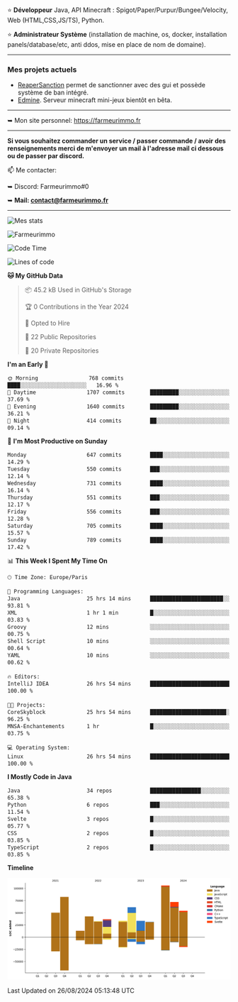 ⭐ **Développeur** Java, API Minecraft : Spigot/Paper/Purpur/Bungee/Velocity, Web (HTML,CSS,JS/TS), Python.

⭐ **Administrateur Système** (installation de machine, os, docker, installation panels/database/etc, anti ddos, mise en place de nom de domaine).

---

### Mes projets actuels
- [ReaperSanction](https://www.spigotmc.org/resources/reapersanction.89580/) permet de sanctionner avec des gui et possède système de ban intégré.
- [Edmine](https://edmine.net). Serveur minecraft mini-jeux bientôt en bêta.

---

➥ Mon site personnel: https://farmeurimmo.fr

---

**Si vous souhaitez commander un service / passer commande / avoir des renseignements merci de m'envoyer un mail à l'adresse mail ci dessous ou de passer par discord.**

📫 Me contacter:
 
   ➥ Discord: Farmeurimmo#0
   
   ➥ **Mail: contact@farmeurimmo.fr**

---

![Mes stats](https://github-readme-stats.farmeurimmo.fr/api?username=Farmeurimmo&count_private=true&show_icons=true&theme=radical)

<img src="https://komarev.com/ghpvc/?username=Farmeurimmo" alt="Farmeurimmo" />

<!--START_SECTION:waka-->
![Code Time](http://img.shields.io/badge/Code%20Time-1%2C511%20hrs%2028%20mins-blue)

![Lines of code](https://img.shields.io/badge/From%20Hello%20World%20I%27ve%20Written-648.2%20thousand%20lines%20of%20code-blue)

**🐱 My GitHub Data** 

> 📦 45.2 kB Used in GitHub's Storage 
 > 
> 🏆 0 Contributions in the Year 2024
 > 
> 💼 Opted to Hire
 > 
> 📜 22 Public Repositories 
 > 
> 🔑 20 Private Repositories 
 > 
**I'm an Early 🐤** 

```text
🌞 Morning                768 commits         ████░░░░░░░░░░░░░░░░░░░░░   16.96 % 
🌆 Daytime                1707 commits        █████████░░░░░░░░░░░░░░░░   37.69 % 
🌃 Evening                1640 commits        █████████░░░░░░░░░░░░░░░░   36.21 % 
🌙 Night                  414 commits         ██░░░░░░░░░░░░░░░░░░░░░░░   09.14 % 
```
📅 **I'm Most Productive on Sunday** 

```text
Monday                   647 commits         ████░░░░░░░░░░░░░░░░░░░░░   14.29 % 
Tuesday                  550 commits         ███░░░░░░░░░░░░░░░░░░░░░░   12.14 % 
Wednesday                731 commits         ████░░░░░░░░░░░░░░░░░░░░░   16.14 % 
Thursday                 551 commits         ███░░░░░░░░░░░░░░░░░░░░░░   12.17 % 
Friday                   556 commits         ███░░░░░░░░░░░░░░░░░░░░░░   12.28 % 
Saturday                 705 commits         ████░░░░░░░░░░░░░░░░░░░░░   15.57 % 
Sunday                   789 commits         ████░░░░░░░░░░░░░░░░░░░░░   17.42 % 
```


📊 **This Week I Spent My Time On** 

```text
🕑︎ Time Zone: Europe/Paris

💬 Programming Languages: 
Java                     25 hrs 14 mins      ███████████████████████░░   93.81 % 
XML                      1 hr 1 min          █░░░░░░░░░░░░░░░░░░░░░░░░   03.83 % 
Groovy                   12 mins             ░░░░░░░░░░░░░░░░░░░░░░░░░   00.75 % 
Shell Script             10 mins             ░░░░░░░░░░░░░░░░░░░░░░░░░   00.64 % 
YAML                     10 mins             ░░░░░░░░░░░░░░░░░░░░░░░░░   00.62 % 

🔥 Editors: 
IntelliJ IDEA            26 hrs 54 mins      █████████████████████████   100.00 % 

🐱‍💻 Projects: 
CoreSkyblock             25 hrs 54 mins      ████████████████████████░   96.25 % 
MNSA-Enchantements       1 hr                █░░░░░░░░░░░░░░░░░░░░░░░░   03.75 % 

💻 Operating System: 
Linux                    26 hrs 54 mins      █████████████████████████   100.00 % 
```

**I Mostly Code in Java** 

```text
Java                     34 repos            ████████████████░░░░░░░░░   65.38 % 
Python                   6 repos             ███░░░░░░░░░░░░░░░░░░░░░░   11.54 % 
Svelte                   3 repos             █░░░░░░░░░░░░░░░░░░░░░░░░   05.77 % 
CSS                      2 repos             █░░░░░░░░░░░░░░░░░░░░░░░░   03.85 % 
TypeScript               2 repos             █░░░░░░░░░░░░░░░░░░░░░░░░   03.85 % 
```



**Timeline**

![Lines of Code chart](https://raw.githubusercontent.com/Farmeurimmo/Farmeurimmo/main/assets/bar_graph.png)


 Last Updated on 26/08/2024 05:13:48 UTC
<!--END_SECTION:waka-->
